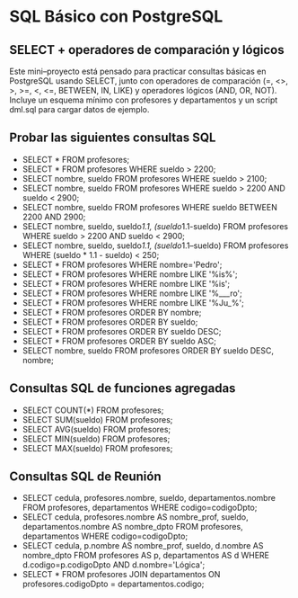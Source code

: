 # SQL Básico con PostgreSQL

## SELECT + operadores de comparación y lógicos

Este mini–proyecto está pensado para practicar consultas básicas en PostgreSQL usando SELECT, junto con operadores de comparación (=, <>, >, >=, <, <=, BETWEEN, IN, LIKE) y operadores lógicos (AND, OR, NOT).
Incluye un esquema mínimo con profesores y departamentos y un script dml.sql para cargar datos de ejemplo.

## Probar las siguientes consultas SQL

- SELECT * FROM profesores;
- SELECT * FROM profesores WHERE sueldo > 2200;
- SELECT nombre, sueldo FROM profesores WHERE sueldo > 2100;
- SELECT nombre, sueldo FROM profesores WHERE sueldo > 2200 AND sueldo < 2900;
- SELECT nombre, sueldo FROM profesores WHERE sueldo BETWEEN 2200 AND 2900;
- SELECT nombre, sueldo, sueldo*1.1, (sueldo*1.1-sueldo) FROM profesores WHERE sueldo > 2200 AND sueldo < 2900;
- SELECT nombre, sueldo, sueldo*1.1, (sueldo*1.1–sueldo) FROM profesores WHERE (sueldo * 1.1 - sueldo) < 250;
- SELECT * FROM profesores WHERE nombre='Pedro';
- SELECT * FROM profesores WHERE nombre LIKE '%is%';
- SELECT * FROM profesores WHERE nombre LIKE '%is';
- SELECT * FROM profesores WHERE nombre LIKE '%___ro';
- SELECT * FROM profesores WHERE nombre LIKE '%Ju_%';
- SELECT * FROM profesores ORDER BY nombre;
- SELECT * FROM profesores ORDER BY sueldo;
- SELECT * FROM profesores ORDER BY sueldo DESC;
- SELECT * FROM profesores ORDER BY sueldo ASC;
- SELECT nombre, sueldo FROM profesores ORDER BY sueldo DESC, nombre;

## Consultas SQL de funciones agregadas

- SELECT COUNT(*) FROM profesores;
- SELECT SUM(sueldo) FROM profesores;
- SELECT AVG(sueldo) FROM profesores;
- SELECT MIN(sueldo) FROM profesores;
- SELECT MAX(sueldo) FROM profesores;

## Consultas SQL de Reunión

- SELECT cedula, profesores.nombre, sueldo, departamentos.nombre FROM profesores, departamentos WHERE codigo=codigoDpto;
- SELECT cedula, profesores.nombre AS nombre_prof, sueldo, departamentos.nombre AS nombre_dpto FROM profesores, departamentos WHERE codigo=codigoDpto;
- SELECT cedula, p.nombre AS nombre_prof, sueldo, d.nombre AS nombre_dpto FROM profesores AS p, departamentos AS d WHERE d.codigo=p.codigoDpto AND d.nombre='Lógica';
- SELECT * FROM profesores JOIN departamentos ON profesores.codigoDpto = departamentos.codigo;






